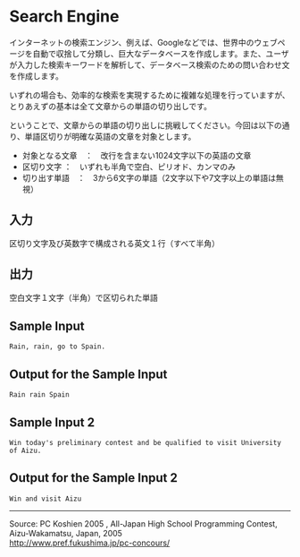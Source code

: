 # Search Engine

インターネットの検索エンジン、例えば、Googleなどでは、世界中のウェブページを自動で収捨して分類し、巨大なデータベースを作成します。また、ユーザが入力した検索キーワードを解析して、データベース検索のための問い合わせ文を作成します。

いずれの場合も、効率的な検索を実現するために複雑な処理を行っていますが、とりあえずの基本は全て文章からの単語の切り出しです。

ということで、文章からの単語の切り出しに挑戦してください。今回は以下の通り、単語区切りが明確な英語の文章を対象とします。

* 対象となる文章　：　改行を含まない1024文字以下の英語の文章
* 区切り文字 ：　いずれも半角で空白、ピリオド、カンマのみ
* 切り出す単語　：　3から6文字の単語（2文字以下や7文字以上の単語は無視）　

## 入力

区切り文字及び英数字で構成される英文１行（すべて半角）

## 出力

空白文字１文字（半角）で区切られた単語

## Sample Input

    Rain, rain, go to Spain.

## Output for the Sample Input

    Rain rain Spain

## Sample Input 2

    Win today's preliminary contest and be qualified to visit University of Aizu.

## Output for the Sample Input 2

    Win and visit Aizu

* * *

Source: PC Koshien 2005 , All-Japan High School Programming Contest, Aizu-Wakamatsu, Japan, 2005   
<http://www.pref.fukushima.jp/pc-concours/>